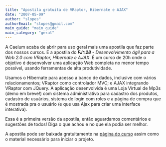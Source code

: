 ```yaml
---
title: "Apostila gratuita de VRaptor, Hibernate e AJAX"
date: "2007-05-09"
author: "slopes"
authorEmail: "slopes@gmail.com"
main_guide: "main_guide"
main_category: "geral"
---
```


A Caelum acaba de abrir para uso geral mais uma apostila que faz parte dos nossos cursos. É a apostila do _**FJ::28** - Desenvolvimento ágil para a Web 2.0 com VRaptor, Hibernate e AJAX_. É um curso de 20h onde o objetivo é desenvolver uma aplicação Web completa no menor tempo possível, usando ferramentas de alta produtividade.

Usamos o Hibernate para acesso a banco de dados, inclusive com vários relacionamentos; VRaptor como controlador MVC; e AJAX integrando VRaptor com JQuery. A aplicação desenvolvida é uma Loja Virtual de Mp3s (demo em breve!) com sistema administrativo para cadastro dos produtos, cadastro de usuários, sistema de login com roles e a página de compra que é mostrada pra o usuário (e que usa Ajax para criar uma interface interativa).

Essa é a primeira versão da apostila, então aguardamos comentários e sugestões de todos! Diga o que achou e no que ela podia ser melhor.

A apostila pode ser baixada gratuitamente na [página do curso](http://www.caelum.com.br/curso/fj-28-vraptor-hibernate-ajax/) assim como o material necessário para iniciar o projeto.
